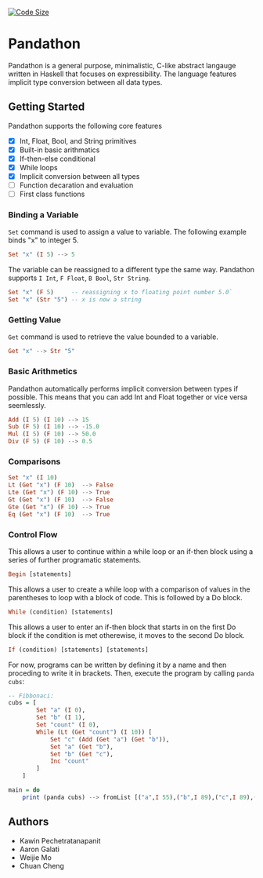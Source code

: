 [![Code Size](https://img.shields.io/github/languages/code-size/kawinie/cs381-final-project)](https://img.shields.io/github/languages/code-size/kawinie/cs381-final-project)

# Pandathon 

Pandathon is a general purpose, minimalistic, C-like abstract langauge written in Haskell that focuses on expressibility. The language features implicit type conversion between all data types.

## Getting Started

Pandathon supports the following core features

- [x] Int, Float, Bool, and String primitives
- [x] Built-in basic arithmatics
- [x] If-then-else conditional
- [x] While loops
- [x] Implicit conversion between all types
- [ ] Function decaration and evaluation
- [ ] First class functions

### Binding a Variable

`Set` command is used to assign a value to variable. The following example binds "x" to integer 5.

```haskell
Set "x" (I 5) --> 5
```

The variable can be reassigned to a different type the same way. Pandathon supports `I Int`, `F Float`, `B Bool`, `Str String`.

```haskell
Set "x" (F 5)     -- reassigning x to floating point number 5.0`
Set "x" (Str "5") -- x is now a string
```

### Getting Value

`Get` command is used to retrieve the value bounded to a variable.

```haskell
Get "x" --> Str "5"
```

### Basic Arithmetics

Pandathon automatically performs implicit conversion between types if possible. This means that you can add Int and Float together or vice versa seemlessly.

```haskell
Add (I 5) (I 10) --> 15
Sub (F 5) (I 10) --> -15.0
Mul (I 5) (F 10) --> 50.0
Div (F 5) (F 10) --> 0.5
```

### Comparisons

```haskell
Set "x" (I 10)
Lt (Get "x") (F 10)  --> False
Lte (Get "x") (F 10) --> True
Gt (Get "x") (F 10)  --> False
Gte (Get "x") (F 10) --> True
Eq (Get "x") (F 10)  --> True
```

### Control Flow

This allows a user to continue within a while loop or an if-then block using a series of further programatic statements.

```haskell
Begin [statements]
```

This allows a user to create a while loop with a comparison of values in the parentheses to loop with a block of code. This is followed by a Do block.

```haskell
While (condition) [statements]
```

This allows a user to enter an if-then block that starts in on the first Do block if the condition is met otherewise, it moves to the second Do block.

```haskell
If (condition) [statements] [statements]
```

For now, programs can be written by defining it by a name and then proceding to write it in brackets. Then, execute the program by calling `panda cubs`:

```haskell
-- Fibbonaci:
cubs = [
        Set "a" (I 0),
        Set "b" (I 1),
        Set "count" (I 0),
        While (Lt (Get "count") (I 10)) [
            Set "c" (Add (Get "a") (Get "b")),
            Set "a" (Get "b"),
            Set "b" (Get "c"),
            Inc "count"
        ]
    ]

main = do
    print (panda cubs) --> fromList [("a",I 55),("b",I 89),("c",I 89),("count",I 10)]
```

## Authors

- Kawin Pechetratanapanit
- Aaron Galati
- Weijie Mo
- Chuan Cheng
